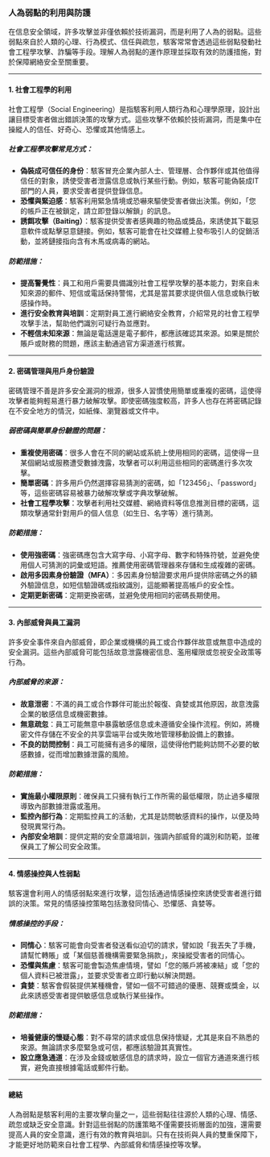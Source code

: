 ### **人為弱點的利用與防護**

在信息安全領域，許多攻擊並非僅依賴於技術漏洞，而是利用了人為的弱點。這些弱點來自於人類的心理、行為模式、信任與疏忽，駭客常常會透過這些弱點發動社會工程學攻擊、詐騙等手段。理解人為弱點的運作原理並採取有效的防護措施，對於保障網絡安全至關重要。

---

#### **1. 社會工程學的利用**

社會工程學（Social Engineering）是指駭客利用人類行為和心理學原理，設計出讓目標受害者做出錯誤決策的攻擊方式。這些攻擊不依賴於技術漏洞，而是集中在操縱人的信任、好奇心、恐懼或其他情感上。

##### **社會工程學攻擊常見方式**：
- **偽裝成可信任的身份**：駭客冒充企業內部人士、管理層、合作夥伴或其他值得信任的對象，誘使受害者泄露信息或執行某些行動。例如，駭客可能偽裝成IT部門的人員，要求受害者提供登錄信息。
- **恐懼與緊迫感**：駭客利用緊急情境或恐嚇來驅使受害者做出決策。例如，「您的帳戶正在被鎖定，請立即登錄以解鎖」的訊息。
- **誘餌攻擊（Baiting）**：駭客提供受害者感興趣的物品或獎品，來誘使其下載惡意軟件或點擊惡意鏈接。例如，駭客可能會在社交媒體上發布吸引人的促銷活動，並將鏈接指向含有木馬或病毒的網站。

##### **防範措施**：
- **提高警覺性**：員工和用戶需要具備識別社會工程學攻擊的基本能力，對來自未知來源的郵件、短信或電話保持警惕，尤其是當其要求提供個人信息或執行敏感操作時。
- **進行安全教育與培訓**：定期對員工進行網絡安全教育，介紹常見的社會工程學攻擊手法，幫助他們識別可疑行為並應對。
- **不輕信未知來源**：無論是電話還是電子郵件，都應該確認其來源。如果是關於賬戶或財務的問題，應該主動通過官方渠道進行核實。

---

#### **2. 密碼管理與用戶身份驗證**

密碼管理不善是許多安全漏洞的根源，很多人習慣使用簡單或重複的密碼，這使得攻擊者能夠輕易進行暴力破解攻擊。即使密碼強度較高，許多人也存在將密碼記錄在不安全地方的情況，如紙條、瀏覽器或文件中。

##### **弱密碼與簡單身份驗證的問題**：
- **重複使用密碼**：很多人會在不同的網站或系統上使用相同的密碼，這使得一旦某個網站或服務遭受數據洩露，攻擊者可以利用這些相同的密碼進行多次攻擊。
- **簡單密碼**：許多用戶仍然選擇容易猜測的密碼，如「123456」、「password」等，這些密碼容易被暴力破解攻擊或字典攻擊破解。
- **社會工程學攻擊**：攻擊者利用社交媒體、網絡資料等信息推測目標的密碼，這類攻擊通常針對用戶的個人信息（如生日、名字等）進行猜測。

##### **防範措施**：
- **使用強密碼**：強密碼應包含大寫字母、小寫字母、數字和特殊符號，並避免使用個人可猜測的詞彙或短語。推薦使用密碼管理器來存儲和生成複雜的密碼。
- **啟用多因素身份驗證（MFA）**：多因素身份驗證要求用戶提供除密碼之外的額外驗證信息，如短信驗證碼或指紋識別，這能顯著提高帳戶的安全性。
- **定期更新密碼**：定期更換密碼，並避免使用相同的密碼長期使用。

---

#### **3. 內部威脅與員工漏洞**

許多安全事件來自內部威脅，即企業或機構的員工或合作夥伴故意或無意中造成的安全漏洞。這些內部威脅可能包括故意泄露機密信息、濫用權限或忽視安全政策等行為。

##### **內部威脅的來源**：
- **故意泄密**：不滿的員工或合作夥伴可能出於報復、貪婪或其他原因，故意洩露企業的敏感信息或機密數據。
- **無意疏忽**：員工可能無意中暴露敏感信息或未遵循安全操作流程。例如，將機密文件存儲在不安全的共享雲端平台或失敗地管理移動設備上的數據。
- **不良的訪問控制**：員工可能擁有過多的權限，這使得他們能夠訪問不必要的敏感數據，從而增加數據泄露的風險。

##### **防範措施**：
- **實施最小權限原則**：確保員工只擁有執行工作所需的最低權限，防止過多權限導致內部數據泄露或濫用。
- **監控內部行為**：定期監控員工的活動，尤其是訪問敏感資料的操作，以便及時發現異常行為。
- **內部安全培訓**：提供定期的安全意識培訓，強調內部威脅的識別和防範，並確保員工了解公司安全政策。

---

#### **4. 情感操控與人性弱點**

駭客還會利用人的情感弱點來進行攻擊，這包括通過情感操控來誘使受害者進行錯誤的決策。常見的情感操控策略包括激發同情心、恐懼感、貪婪等。

##### **情感操控的手段**：
- **同情心**：駭客可能會向受害者發送看似迫切的請求，譬如說「我丟失了手機，請幫忙轉賬」或「某個慈善機構需要緊急捐款」，來操縱受害者的同情心。
- **恐懼與焦慮**：駭客可能會製造焦慮情境，譬如「您的賬戶將被凍結」或「您的個人資料已被泄露」，並要求受害者立即行動以解決問題。
- **貪婪**：駭客會假裝提供某種機會，譬如一個不可錯過的優惠、競賽或獎金，以此來誘惑受害者提供敏感信息或執行某些操作。

##### **防範措施**：
- **培養健康的懷疑心態**：對不尋常的請求或信息保持懷疑，尤其是來自不熟悉的來源。無論請求多麼緊急或可信，都應該驗證其真實性。
- **設立應急通道**：在涉及金錢或敏感信息的請求時，設立一個官方通道來進行核實，避免直接根據電話或郵件行動。

---

#### **總結**

人為弱點是駭客利用的主要攻擊向量之一，這些弱點往往源於人類的心理、情感、疏忽或缺乏安全意識。針對這些弱點的防護策略不僅需要技術層面的加強，還需要提高人員的安全意識，進行有效的教育與培訓。只有在技術與人員的雙重保障下，才能更好地防範來自社會工程學、內部威脅和情感操控等攻擊。